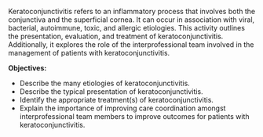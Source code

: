 Keratoconjunctivitis refers to an inflammatory process that involves both the conjunctiva and the superficial cornea. It can occur in association with viral, bacterial, autoimmune, toxic, and allergic etiologies. This activity outlines the presentation, evaluation, and treatment of keratoconjunctivitis. Additionally, it explores the role of the interprofessional team involved in the management of patients with keratoconjunctivitis.

**Objectives:**
- Describe the many etiologies of keratoconjunctivitis.
- Describe the typical presentation of keratoconjunctivitis.
- Identify the appropriate treatment(s) of keratoconjunctivitis.
- Explain the importance of improving care coordination amongst interprofessional team members to improve outcomes for patients with keratoconjunctivitis.